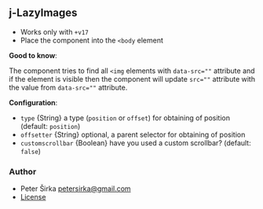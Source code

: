 ## j-LazyImages

- Works only with `+v17`
- Place the component into the `<body` element

__Good to know__:

The component tries to find all `<img` elements with `data-src=""` attribute and if the element is visible then the component will update `src=""` attribute with the value from `data-src=""` attribute.

__Configuration__:

- `type` {String} a type (`position` or `offset`) for obtaining of position (default: `position`)
- `offsetter` {String} optional, a parent selector for obtaining of position
- `customscrollbar` {Boolean} have you used a custom scrollbar? (default: `false`)

### Author

- Peter Širka <petersirka@gmail.com>
- [License](https://www.totaljs.com/license/)